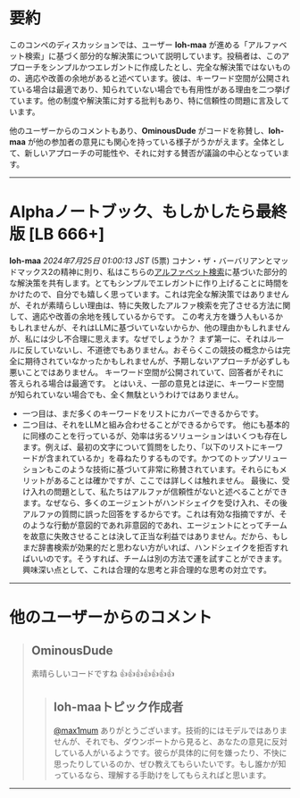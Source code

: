 # 要約 
このコンペのディスカッションでは、ユーザー **loh-maa** が進める「アルファベット検索」に基づく部分的な解決策について説明しています。投稿者は、このアプローチをシンプルかつエレガントに作成したとし、完全な解決策ではないものの、適応や改善の余地があると述べています。彼は、キーワード空間が公開されている場合は最適であり、知られていない場合でも有用性がある理由を二つ挙げています。他の制度や解決策に対する批判もあり、特に信頼性の問題に言及しています。

他のユーザーからのコメントもあり、**OminousDude** がコードを称賛し、**loh-maa** が他の参加者の意見にも関心を持っている様子がうかがえます。全体として、新しいアプローチの可能性や、それに対する賛否が議論の中心となっています。

---
# Alphaノートブック、もしかしたら最終版 [LB 666+]
**loh-maa** *2024年7月25日 01:00:13 JST* (5票)
コナン・ザ・バーバリアンとマッドマックス2の精神に則り、私はこちらの[アルファベット検索](https://www.kaggle.com/code/lohmaa/llm20-agent-alpha)に基づいた部分的な解決策を共有します。とてもシンプルでエレガントに作り上げることに時間をかけたので、自分でも嬉しく思っています。これは完全な解決策ではありませんが、それが素晴らしい理由は、特に失敗したアルファ検索を完了させる方法に関して、適応や改善の余地を残しているからです。
この考え方を嫌う人もいるかもしれませんが、それはLLMに基づいていないからか、他の理由かもしれませんが、私には少し不合理に思えます。なぜでしょうか？
まず第一に、それはルールに反していないし、不道徳でもありません。おそらくこの競技の概念からは完全に期待されていなかったかもしれませんが、予期しないアプローチが必ずしも悪いことではありません。
キーワード空間が公開されていて、回答者がそれに答えられる場合は最適です。
とはいえ、一部の意見とは逆に、キーワード空間が知られていない場合でも、全く無駄というわけではありません。
- 一つ目は、まだ多くのキーワードをリストにカバーできるからです。
- 二つ目は、それをLLMと組み合わせることができるからです。
他にも基本的に同様のことを行っているが、効率は劣るソリューションはいくつも存在します。例えば、最初の文字について質問をしたり、「以下のリストにキーワードが含まれているか」を尋ねたりするものです。かつてのトップソリューションもこのような技術に基づいて非常に称賛されています。それらにもメリットがあることは確かですが、ここでは詳しくは触れません。
最後に、受け入れの問題として、私たちはアルファが信頼性がないと述べることができます。なぜなら、多くのエージェントがハンドシェイクを受け入れ、その後アルファの質問に誤った回答をするからです。これは有効な指摘ですが、そのような行動が意図的であれ非意図的であれ、エージェントにとってチームを故意に失敗させることは決して正当な利益ではありません。だから、もしまだ辞書検索が効果的だと思わない方がいれば、ハンドシェイクを拒否すればいいのです。そうすれば、チームは別の方法で運を試すことができます。興味深い点として、これは合理的な思考と非合理的な思考の対立です。
---
 # 他のユーザーからのコメント
> ## OminousDude
> 
> 素晴らしいコードですね 👍👍👍👍👍👍👍
> 
> 
> > ## loh-maaトピック作成者
> > 
> > [@max1mum](https://www.kaggle.com/max1mum) ありがとうございます。技術的にはモデルではありませんが、それでも、ダウンボートから見ると、あなたの意見に反対している人がいるようです。彼らが具体的に何を嫌ったり、不快に思ったりしているのか、ぜひ教えてもらいたいです。もし誰かが知っているなら、理解する手助けをしてもらえればと思います。
> > 
> > 
---
